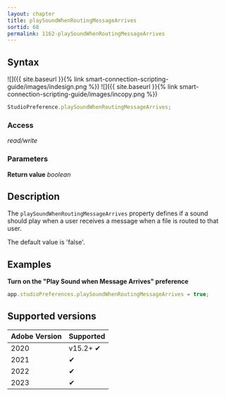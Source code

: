 ```yaml
---
layout: chapter
title: playSoundWhenRoutingMessageArrives
sortid: 68
permalink: 1162-playSoundWhenRoutingMessageArrives
---
```


## Syntax

![]({{ site.baseurl }}{% link smart-connection-scripting-guide/images/indesign.png %}) ![]({{ site.baseurl }}{% link smart-connection-scripting-guide/images/incopy.png %})

```javascript
StudioPreference.playSoundWhenRoutingMessageArrives;
```

### Access

_read/write_

### Parameters

**Return value** _boolean_

## Description

The `playSoundWhenRoutingMessageArrives` property defines if a sound should play when a user receives a message when a file is routed to that user.

The default value is 'false'.

## Examples

**Turn on the "Play Sound when Message Arrives" preference**

```javascript
app.studioPreferences.playSoundWhenRoutingMessageArrives = true;
```

## Supported versions

| Adobe Version | Supported |
| ------------- | --------- |
| 2020          | v15.2+ ✔  |
| 2021          | ✔         |
| 2022          | ✔         |
| 2023          | ✔         |
